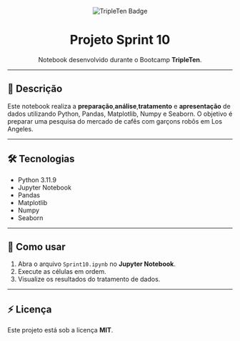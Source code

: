 <p align="center">
  <img src="https://img.shields.io/badge/Bootcamp-TripleTen-blue?style=flat-square" alt="TripleTen Badge" />
</p>

<h1 align="center">Projeto Sprint 10</h1>

<p align="center">
Notebook desenvolvido durante o Bootcamp <strong>TripleTen</strong>.
</p>

---

## 📄 Descrição
Este notebook realiza a **preparação**,**análise**,**tratamento** e **apresentação** de dados utilizando Python, Pandas, Matplotlib, Numpy e Seaborn.
O objetivo é preparar uma pesquisa do mercado de cafês com garçons robôs em Los Angeles.

---


## 🛠 Tecnologias
- Python 3.11.9
- Jupyter Notebook 
- Pandas
- Matplotlib
- Numpy
- Seaborn


---

## 🚀 Como usar
1. Abra o arquivo `Sprint10.ipynb` no **Jupyter Notebook**.
2. Execute as células em ordem.
3. Visualize os resultados do tratamento de dados.

---

## ⚡ Licença
Este projeto está sob a licença **MIT**.

